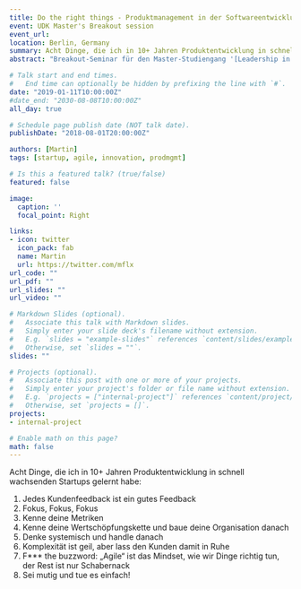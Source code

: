 ```yaml
---
title: Do the right things - Produktmanagement in der Softwareentwicklung
event: UDK Master's Breakout session
event_url: 
location: Berlin, Germany
summary: Acht Dinge, die ich in 10+ Jahren Produktentwicklung in schnell wachsenden Startups gelernt habe.
abstract: "Breakout-Seminar für den Master-Studiengang '[Leadership in digitaler Innovation](https://www.udk-berlin.de/studium/leadership-in-digitaler-innovation/)' an der UDK Berlin."

# Talk start and end times.
#   End time can optionally be hidden by prefixing the line with `#`.
date: "2019-01-11T10:00:00Z"
#date_end: "2030-08-08T10:00:00Z"
all_day: true

# Schedule page publish date (NOT talk date).
publishDate: "2018-08-01T20:00:00Z"

authors: [Martin]
tags: [startup, agile, innovation, prodmgmt]

# Is this a featured talk? (true/false)
featured: false

image:
  caption: ''
  focal_point: Right

links:
- icon: twitter
  icon_pack: fab
  name: Martin
  url: https://twitter.com/mflx
url_code: ""
url_pdf: ""
url_slides: ""
url_video: ""

# Markdown Slides (optional).
#   Associate this talk with Markdown slides.
#   Simply enter your slide deck's filename without extension.
#   E.g. `slides = "example-slides"` references `content/slides/example-slides.md`.
#   Otherwise, set `slides = ""`.
slides: ""

# Projects (optional).
#   Associate this post with one or more of your projects.
#   Simply enter your project's folder or file name without extension.
#   E.g. `projects = ["internal-project"]` references `content/project/deep-learning/index.md`.
#   Otherwise, set `projects = []`.
projects:
- internal-project

# Enable math on this page?
math: false
---
```


Acht Dinge, die ich in 10+ Jahren Produktentwicklung in schnell wachsenden Startups gelernt habe:

1. Jedes Kundenfeedback ist ein gutes Feedback
2. Fokus, Fokus, Fokus
3. Kenne deine Metriken
4. Kenne deine Wertschöpfungskette und baue deine Organisation danach
5. Denke systemisch und handle danach
6. Komplexität ist geil, aber lass den Kunden damit in Ruhe
7. F*** the buzzword: „Agile“ ist das Mindset, wie wir Dinge richtig tun, der Rest ist nur Schabernack
8. Sei mutig und tue es einfach!
